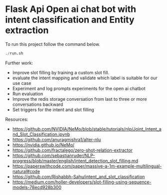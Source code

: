 # Flask Api Open ai chat bot with intent classification and Entity extraction


To run this project follow the command below.


```python
./run.sh
```

Further work:
- Improve slot filling by training a custom slot fill.
- evaluate the intent mapping and validate which label is suitable for our use case
- Experiment and log prompts experiments  for the open ai chatbot 
- Run evaluation 
- Improve the redis storage conversation from last to three or more conversations backward
- Set triggers for the intent and slot filling


Resources:
- https://github.com/NVIDIA/NeMo/blob/stable/tutorials/nlp/Joint_Intent_and_Slot_Classification.ipynb
- https://github.com/anuragmishra1/alter-nlu
- https://nvidia.github.io/NeMo/
- https://github.com/fractalego/zero-shot-relation-extractor
- https://github.com/sebastianruder/NLP-progress/blob/master/english/intent_detection_slot_filling.md
- https://paperswithcode.com/paper/massive-a-1m-example-multilingual-natural#code
- https://github.com/Rishabbh-Sahu/intent_and_slot_classification
- https://medium.com/holler-developers/slot-filling-using-sequence-models-78ecd928b300

